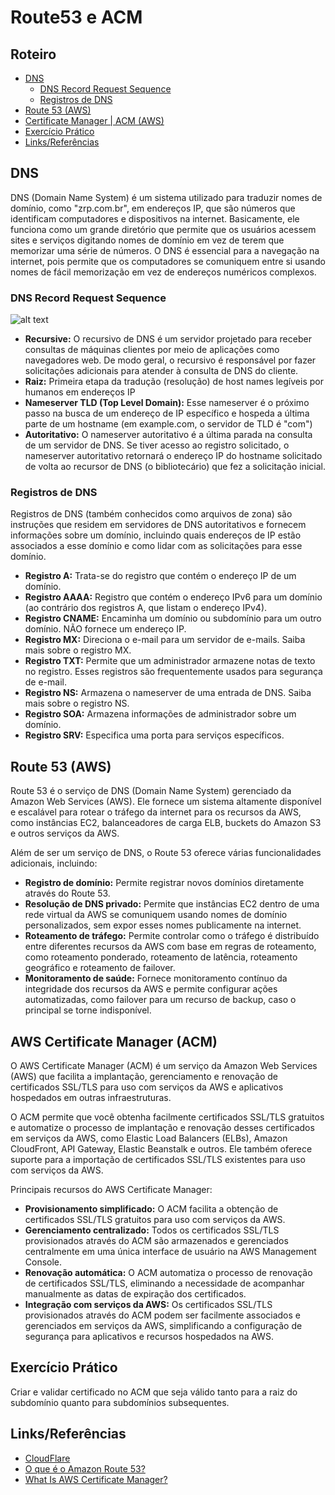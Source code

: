 # Route53 e ACM

## Roteiro

- [DNS](#dns)
  - [DNS Record Request Sequence](#dns-record-request-sequence)
  - [Registros de DNS](#registros-dns)
- [Route 53 (AWS)](#route-53)
- [Certificate Manager | ACM (AWS)](#certificate-manager)
- [Exercício Prático](#exercise)
- [Links/Referências](#links)

## DNS <a name="dns"></a>

DNS (Domain Name System) é um sistema utilizado para traduzir nomes de domínio, como "zrp.com.br", em endereços IP, que são números que identificam computadores e dispositivos na internet. Basicamente, ele funciona como um grande diretório que permite que os usuários acessem sites e serviços digitando nomes de domínio em vez de terem que memorizar uma série de números. O DNS é essencial para a navegação na internet, pois permite que os computadores se comuniquem entre si usando nomes de fácil memorização em vez de endereços numéricos complexos.

### DNS Record Request Sequence <a name="dns-record-request-sequence"></a>

![alt text](images/dns-record.png.png)

- **Recursive:** O recursivo de DNS é um servidor projetado para receber consultas de máquinas clientes por meio de aplicações como navegadores web. De modo geral, o recursivo é responsável por fazer solicitações adicionais para atender à consulta de DNS do cliente.
- **Raiz:** Primeira etapa da tradução (resolução) de host names legíveis por humanos em endereços IP
- **Nameserver TLD (Top Level Domain):** Esse nameserver é o próximo passo na busca de um endereço de IP específico e hospeda a última parte de um hostname (em example.com, o servidor de TLD é "com")
- **Autoritativo:** O nameserver autoritativo é a última parada na consulta de um servidor de DNS. Se tiver acesso ao registro solicitado, o nameserver autoritativo retornará o endereço IP do hostname solicitado de volta ao recursor de DNS (o bibliotecário) que fez a solicitação inicial.

### Registros de DNS <a name="registros-dns"></a>

Registros de DNS (também conhecidos como arquivos de zona) são instruções que residem em servidores de DNS autoritativos e fornecem informações sobre um domínio, incluindo quais endereços de IP estão associados a esse domínio e como lidar com as solicitações para esse domínio.

- **Registro A:** Trata-se do registro que contém o endereço IP de um domínio.
- **Registro AAAA:** Registro que contém o endereço IPv6 para um domínio (ao contrário dos registros A, que listam o endereço IPv4).
- **Registro CNAME:** Encaminha um domínio ou subdomínio para um outro domínio. NÃO fornece um endereço IP.
- **Registro MX:** Direciona o e-mail para um servidor de e-mails. Saiba mais sobre o registro MX.
- **Registro TXT:** Permite que um administrador armazene notas de texto no registro. Esses registros são frequentemente usados para segurança de e-mail.
- **Registro NS:** Armazena o nameserver de uma entrada de DNS. Saiba mais sobre o registro NS.
- **Registro SOA:** Armazena informações de administrador sobre um domínio.
- **Registro SRV:** Especifica uma porta para serviços específicos.

## Route 53 (AWS) <a name="route-53"></a>

Route 53 é o serviço de DNS (Domain Name System) gerenciado da Amazon Web Services (AWS). Ele fornece um sistema altamente disponível e escalável para rotear o tráfego da internet para os recursos da AWS, como instâncias EC2, balanceadores de carga ELB, buckets do Amazon S3 e outros serviços da AWS.

Além de ser um serviço de DNS, o Route 53 oferece várias funcionalidades adicionais, incluindo:

- **Registro de domínio:** Permite registrar novos domínios diretamente através do Route 53.
- **Resolução de DNS privado:** Permite que instâncias EC2 dentro de uma rede virtual da AWS se comuniquem usando nomes de domínio personalizados, sem expor esses nomes publicamente na internet.
- **Roteamento de tráfego:** Permite controlar como o tráfego é distribuído entre diferentes recursos da AWS com base em regras de roteamento, como roteamento ponderado, roteamento de latência, roteamento geográfico e roteamento de failover.
- **Monitoramento de saúde:** Fornece monitoramento contínuo da integridade dos recursos da AWS e permite configurar ações automatizadas, como failover para um recurso de backup, caso o principal se torne indisponível.

## AWS Certificate Manager (ACM) <a name="certificate-manager"></a>

O AWS Certificate Manager (ACM) é um serviço da Amazon Web Services (AWS) que facilita a implantação, gerenciamento e renovação de certificados SSL/TLS para uso com serviços da AWS e aplicativos hospedados em outras infraestruturas.

O ACM permite que você obtenha facilmente certificados SSL/TLS gratuitos e automatize o processo de implantação e renovação desses certificados em serviços da AWS, como Elastic Load Balancers (ELBs), Amazon CloudFront, API Gateway, Elastic Beanstalk e outros. Ele também oferece suporte para a importação de certificados SSL/TLS existentes para uso com serviços da AWS.

Principais recursos do AWS Certificate Manager:

- **Provisionamento simplificado:** O ACM facilita a obtenção de certificados SSL/TLS gratuitos para uso com serviços da AWS.
- **Gerenciamento centralizado:** Todos os certificados SSL/TLS provisionados através do ACM são armazenados e gerenciados centralmente em uma única interface de usuário na AWS Management Console.
- **Renovação automática:** O ACM automatiza o processo de renovação de certificados SSL/TLS, eliminando a necessidade de acompanhar manualmente as datas de expiração dos certificados.
- **Integração com serviços da AWS:** Os certificados SSL/TLS provisionados através do ACM podem ser facilmente associados e gerenciados em serviços da AWS, simplificando a configuração de segurança para aplicativos e recursos hospedados na AWS.

## Exercício Prático <a name="exercise"></a>

Criar e validar certificado no ACM que seja válido tanto para a raiz do subdomínio
quanto para subdomínios subsequentes.

## Links/Referências <a name="link"></a>

- [CloudFlare](https://www.cloudflare.com/pt-br/learning)
- [O que é o Amazon Route 53?](https://docs.aws.amazon.com/pt_br/Route53/latest/DeveloperGuide/Welcome.html)
- [What Is AWS Certificate Manager?](https://docs.aws.amazon.com/acm/latest/userguide/acm-overview.html)
